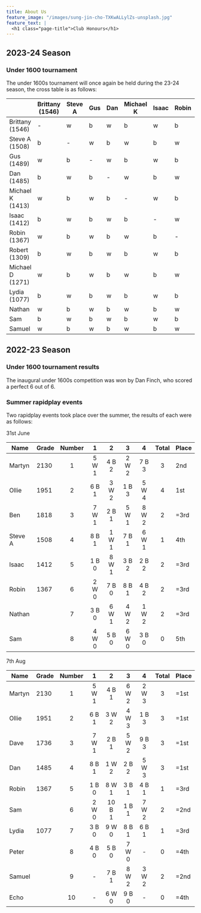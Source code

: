 ```yaml
---
title: About Us
feature_image: "/images/sung-jin-cho-TXKwALLylZs-unsplash.jpg"
feature_text: |
  <h1 class="page-title">Club Honours</h1>
---
```


## 2023-24 Season
### Under 1600 tournament
The under 1600s tournament will once again be held during the 23-24 season, the cross table is as follows:

|                  | Brittany (1546) | Steve A | Gus | Dan | Michael K | Isaac | Robin | Robert | Michael D | Lydia | Nathan | Sam | Samuel |
|------------------|-----------------|---------|-----|-----|-----------|-------|-------|--------|-----------|-------|--------|-----|--------|
| Brittany (1546)  | -               | w       | b   | w   | b         | w     | b     | w      | b         | w     | b      | w   | b      |
| Steve A (1508)   | b               | -       | w   | b   | w         | b     | w     | b      | w         | b     | w      | b   | w      |
| Gus (1489)       | w               | b       | -   | w   | b         | w     | b     | w      | b         | w     | b      | w   | b      |
| Dan (1485)       | b               | w       | b   | -   | w         | b     | w     | b      | w         | b     | w      | b   | w      |
| Michael K (1413) | w               | b       | w   | b   | -         | w     | b     | w      | b         | w     | b      | w   | b      |
| Isaac (1412)     | b               | w       | b   | w   | b         | -     | w     | b      | w         | b     | w      | b   | w      |
| Robin (1367)     | w               | b       | w   | b   | w         | b     | -     | w      | b         | w     | b      | w   | b      |
| Robert (1309)    | b               | w       | b   | w   | b         | w     | b     | -      | w         | b     | w      | b   | w      |
| Michael D (1271) | w               | b       | w   | b   | w         | b     | w     | b      | -         | w     | b      | w   | b      |
| Lydia (1077)     | b               | w       | b   | w   | b         | w     | b     | w      | b         | -     | w      | b   | w      |
| Nathan           | w               | b       | w   | b   | w         | b     | w     | b      | w         | b     | -      | w   | b      |
| Sam              | b               | w       | b   | w   | b         | w     | b     | w      | b         | w     | b      | -   | w      |
| Samuel           | w               | b       | w   | b   | w         | b     | w     | b      | w         | b     | w      | b   | -      |

## 2022-23 Season
### Under 1600 tournament results
The inaugural under 1600s competition was won by Dan Finch, who scored a perfect 6 out of 6.

### Summer rapidplay events
Two rapidplay events took place over the summer, the results of each were as follows:

31st June

| Name    | Grade | Number |    1     |    2     |    3     |    4     | Total | Place |
|---------|-------|:------:|:--------:|:--------:|:--------:|:--------:|:-----:|-------|
| Martyn  | 2130  |   1    | 5 W<br>1 | 4 B<br>2 | 2 W<br>2 | 7 B<br>3 |   3   | 2nd   |
| Ollie   | 1951  |   2    | 6 B<br>1 | 3 W<br>2 | 1 B<br>3 | 5 W<br>4 |   4   | 1st   |
| Ben     | 1818  |   3    | 7 W<br>1 | 2 B<br>1 | 5 W<br>1 | 8 W<br>2 |   2   | =3rd  |
| Steve A | 1508  |   4    | 8 B<br>1 | 1 W<br>1 | 7 B<br>1 | 6 W<br>1 |   1   | 4th   |
| Isaac   | 1412  |   5    | 1 B<br>0 | 8 W<br>1 | 3 B<br>2 | 2 B<br>2 |   2   | =3rd  |
| Robin   | 1367  |   6    | 2 W<br>0 | 7 B<br>0 | 8 B<br>1 | 4 B<br>2 |   2   | =3rd  |
| Nathan  |       |   7    | 3 B<br>0 | 6 W<br>1 | 4 W<br>2 | 1 W<br>2 |   2   | =3rd  |
| Sam     |       |   8    | 4 W<br>0 | 5 B<br>0 | 6 W<br>0 | 3 B<br>0 |   0   | 5th   |

7th Aug

| Name   | Grade | Number |    1     |     2     |    3     |    4     | Total | Place |
|--------|-------|:------:|:--------:|:---------:|:--------:|:--------:|:-----:|-------|
| Martyn | 2130  |   1    | 5 W<br>1 | 4 B<br>1  | 6 W<br>2 | 2 W<br>3 |   3   | =1st  |
| Ollie  | 1951  |   2    | 6 B<br>1 | 3 W<br>2  | 4 W<br>3 | 1 B<br>3 |   3   | =1st  |
| Dave   | 1736  |   3    | 7 W<br>1 | 2 B<br>1  | 5 W<br>2 | 9 B<br>3 |   3   | =1st  |
| Dan    | 1485  |   4    | 8 B<br>1 | 1 W<br>2  | 2 B<br>2 | 5 W<br>3 |   3   | =1st  |
| Robin  | 1367  |   5    | 1 B<br>0 | 8 W<br>1  | 3 B<br>1 | 4 B<br>1 |   1   | =3rd  |
| Sam    |       |   6    | 2 W<br>0 | 10 B<br>1 | 1 B<br>1 | 7 W<br>2 |   2   | =2nd  |
| Lydia  | 1077  |   7    | 3 B<br>0 | 9 W<br>0  | 8 B<br>1 | 6 B<br>1 |   1   | =3rd  |
| Peter  |       |   8    | 4 B<br>0 | 5 B<br>0  | 7 W<br>0 |    -     |   0   | =4th  |
| Samuel |       |   9    |    -     | 7 B<br>1  | 8 W<br>2 | 3 W<br>2 |   2   | =2nd  |
| Echo   |       |   10   |    -     | 6 W<br>0  | 9 B<br>0 |    -     |   0   | =4th  |